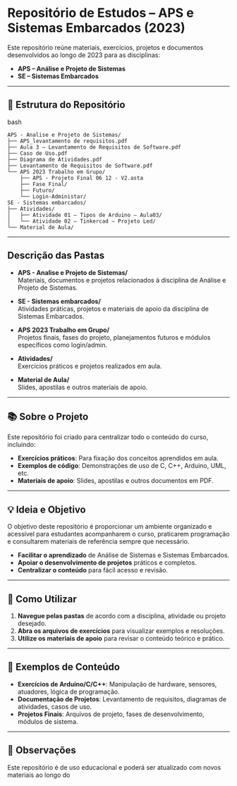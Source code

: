 # Repositório de Estudos – APS e Sistemas Embarcados (2023)

Este repositório reúne materiais, exercícios, projetos e documentos desenvolvidos ao longo de 2023 para as disciplinas:

- **APS – Análise e Projeto de Sistemas**
- **SE – Sistemas Embarcados**

---

## 📁 Estrutura do Repositório

bash
```
APS - Analise e Projeto de Sistemas/
├── APS_levantamento de requisitos.pdf
├── Aula 3 – Levantamento de Requisitos de Software.pdf
├── Caso de Uso.pdf
├── Diagrama de Atividades.pdf
├── Levantamento de Requisitos de Software.pdf
└── APS 2023 Trabalho em Grupo/
    ├── APS - Projeto Final 06 12 - V2.asta
    ├── Fase Final/
    ├── Futuro/
    └── Login-Administar/
SE - Sistemas embarcados/
├── Atividades/
│   ├── Atividade 01 – Tipos de Arduino – Aula03/
│   └── Atividade 02 – Tinkercad – Projeto Led/
└── Material de Aula/
```

---

## Descrição das Pastas

- **APS - Analise e Projeto de Sistemas/**  
  Materiais, documentos e projetos relacionados à disciplina de Análise e Projeto de Sistemas.

- **SE - Sistemas embarcados/**  
  Atividades práticas, projetos e materiais de apoio da disciplina de Sistemas Embarcados.

- **APS 2023 Trabalho em Grupo/**  
  Projetos finais, fases do projeto, planejamentos futuros e módulos específicos como login/admin.

- **Atividades/**  
  Exercícios práticos e projetos realizados em aula.

- **Material de Aula/**  
  Slides, apostilas e outros materiais de apoio.

---

## 📚 Sobre o Projeto

Este repositório foi criado para centralizar todo o conteúdo do curso, incluindo:

- **Exercícios práticos**: Para fixação dos conceitos aprendidos em aula.
- **Exemplos de código**: Demonstrações de uso de C, C++, Arduino, UML, etc.
- **Materiais de apoio**: Slides, apostilas e outros documentos em PDF.

---

## 💡 Ideia e Objetivo

O objetivo deste repositório é proporcionar um ambiente organizado e acessível para estudantes acompanharem o curso, praticarem programação e consultarem materiais de referência sempre que necessário.

- **Facilitar o aprendizado** de Análise de Sistemas e Sistemas Embarcados.
- **Apoiar o desenvolvimento de projetos** práticos e completos.
- **Centralizar o conteúdo** para fácil acesso e revisão.

---

## 🚀 Como Utilizar

1. **Navegue pelas pastas** de acordo com a disciplina, atividade ou projeto desejado.
2. **Abra os arquivos de exercícios** para visualizar exemplos e resoluções.
3. **Utilize os materiais de apoio** para revisar o conteúdo teórico e prático.

---

## 📝 Exemplos de Conteúdo

- **Exercícios de Arduino/C/C++**: Manipulação de hardware, sensores, atuadores, lógica de programação.
- **Documentação de Projetos**: Levantamento de requisitos, diagramas de atividades, casos de uso.
- **Projetos Finais**: Arquivos de projeto, fases de desenvolvimento, módulos de sistema.

---

## 📌 Observações

Este repositório é de uso educacional e poderá ser atualizado com novos materiais ao longo do